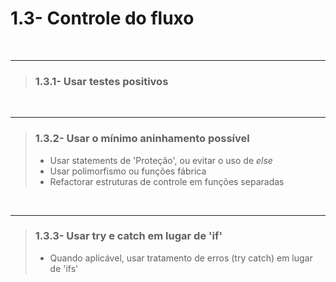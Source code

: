 # 1.3- Controle do fluxo
<br>

***

>### 1.3.1- Usar testes positivos


<br>

***

>### 1.3.2- Usar o mínimo aninhamento possível
>- Usar statements de 'Proteção', ou evitar o uso de *else*<br>
>- Usar polimorfismo ou funções fábrica<br>
>- Refactorar estruturas de controle em funções separadas<br>
<br>

***

>### 1.3.3- Usar try e catch em lugar de 'if' 
>- Quando aplicável, usar tratamento de erros (try catch) em lugar de 'ifs'
